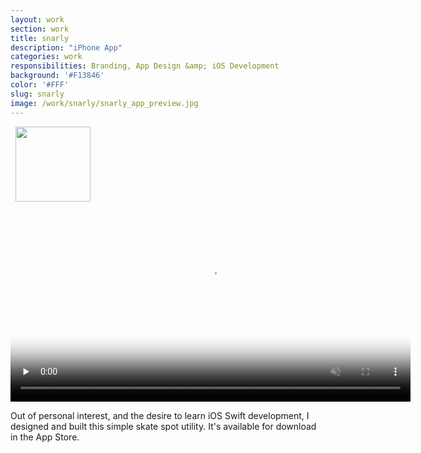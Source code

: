```yaml
---
layout: work
section: work
title: snarly
description: "iPhone App"
categories: work
responsibilities: Branding, App Design &amp; iOS Development
background: '#F13846'
color: '#FFF'
slug: snarly
image: /work/snarly/snarly_app_preview.jpg
---
```


<div class="IntroImg">
  <img src="{{ site.root }}/work/snarly/logo.png" style="width: 120px; padding-left: 8px" />
</div>

<div class="video_container iphone">
  <video muted playsinline loop id="snarly" title="snarly"
    preload="none" width="640" height="320" poster="{{ site.root }}{{ page.image }}" data-setup="{}">
    <source src="{{ site.root }}/work/snarly/snarly_app_preview.mp4" poster="{{ site.root }}/work/snarly/snarly_app_preview.jpg" type='video/mp4'>
  </video>
</div>

Out of personal interest, and the desire to learn iOS Swift development, I designed and built this simple skate spot utility. It's available for download in the App Store.